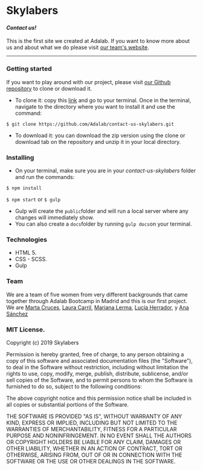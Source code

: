 # Skylabers
#### *Contact us!*

This is the first site we created at Adalab. If you want to know more about us and about what we do please visit [our team's website](http://beta.adalab.es/contact-us-skylabers/).

----

### Getting started

If you want to play around with our project, please visit [our Github repository](https://github.com/Adalab/contact-us-skylabers) to clone or download it.
* To clone it: copy this [link](https://github.com/Adalab/contact-us-skylabers.git) and go to your terminal. Once in the terminal, navigate to the directory where you want to install it and use the command:

```$ git clone https://github.com/Adalab/contact-us-skylabers.git```

* To download it: you can download the zip version using the clone or download tab on the repository and unzip it in your local directory.


### Installing

* On your terminal, make sure you are in your *contact-us-skylabers* folder and run the commands:

`$ npm install`

`$ npm start` or `$ gulp`

* Gulp will create the `public`folder and will run a local server where any changes will immediately show.
* You can also create a `docs`folder by running `gulp docs`on your terminal.


### Technologies

* HTML 5.
* CSS - SCSS.
* Gulp


### Team

We are a team of five women from very different backgrounds that came together through Adalab Bootcamp in Madrid and this is our first project. We are [Marta Cruces](https://github.com/Marta-Cruces), [Laura Carril](https://github.com/carpanla), [Mariana Lerma](https://github.com/marianalfr), [Lucía Herrador](https://github.com/luciaherrrador), y [Ana Sánchez](https://github.com/ana-sanchez)

### MIT License.

Copyright (c) 2019 Skylabers

Permission is hereby granted, free of charge, to any person obtaining a copy
of this software and associated documentation files (the "Software"), to deal
in the Software without restriction, including without limitation the rights
to use, copy, modify, merge, publish, distribute, sublicense, and/or sell
copies of the Software, and to permit persons to whom the Software is
furnished to do so, subject to the following conditions:

The above copyright notice and this permission notice shall be included in all
copies or substantial portions of the Software.

THE SOFTWARE IS PROVIDED "AS IS", WITHOUT WARRANTY OF ANY KIND, EXPRESS OR
IMPLIED, INCLUDING BUT NOT LIMITED TO THE WARRANTIES OF MERCHANTABILITY,
FITNESS FOR A PARTICULAR PURPOSE AND NONINFRINGEMENT. IN NO EVENT SHALL THE
AUTHORS OR COPYRIGHT HOLDERS BE LIABLE FOR ANY CLAIM, DAMAGES OR OTHER
LIABILITY, WHETHER IN AN ACTION OF CONTRACT, TORT OR OTHERWISE, ARISING FROM,
OUT OF OR IN CONNECTION WITH THE SOFTWARE OR THE USE OR OTHER DEALINGS IN THE
SOFTWARE.